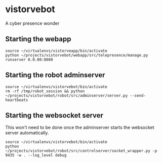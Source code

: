 vistorvebot
===========

A cyber presence wonder

Starting the webapp
-------------------

    source ~/virtualenvs/vistorveapp/bin/activate
    python ~/projects/vistorvebot/webapp/src/telepresence/manage.py runserver 0.0.00:8080


Starting the robot adminserver
------------------------------

    source ~/virtualenvs/vistorvebot/bin/activate
    rm -rf /tmp/robot_session && python ~/projects/vistorvebot/robot/src/adminserver/server.py --send-heartbeats

Starting the websocket server
-----------------------------

This won't need to be done once the adminserver starts the websocket server
automatically.

    source ~/virtualenvs/vistorvebot/bin/activate
    python ~/projects/vistorvebot/robot/src/controlserver/socket_wrapper.py -p 9435 -w . --log_level debug
